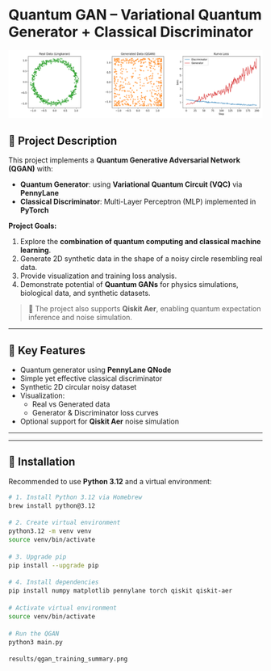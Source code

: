 # Quantum GAN – Variational Quantum Generator + Classical Discriminator

![Quantum GAN Visualization](results/qgan_training_summary.png)

## 🔹 Project Description

This project implements a **Quantum Generative Adversarial Network (QGAN)** with:
- **Quantum Generator**: using **Variational Quantum Circuit (VQC)** via **PennyLane**  
- **Classical Discriminator**: Multi-Layer Perceptron (MLP) implemented in **PyTorch**  

**Project Goals:**
1. Explore the **combination of quantum computing and classical machine learning**.  
2. Generate 2D synthetic data in the shape of a noisy circle resembling real data.  
3. Provide visualization and training loss analysis.  
4. Demonstrate potential of **Quantum GANs** for physics simulations, biological data, and synthetic datasets.

> 🔬 The project also supports **Qiskit Aer**, enabling quantum expectation inference and noise simulation.

---

## 🔹 Key Features

- Quantum generator using **PennyLane QNode**  
- Simple yet effective classical discriminator  
- Synthetic 2D circular noisy dataset  
- Visualization:
  - Real vs Generated data  
  - Generator & Discriminator loss curves  
- Optional support for **Qiskit Aer** noise simulation

---


---

## 🔹 Installation

Recommended to use **Python 3.12** and a virtual environment:

```bash
# 1. Install Python 3.12 via Homebrew
brew install python@3.12

# 2. Create virtual environment
python3.12 -m venv venv
source venv/bin/activate

# 3. Upgrade pip
pip install --upgrade pip

# 4. Install dependencies
pip install numpy matplotlib pennylane torch qiskit qiskit-aer

# Activate virtual environment
source venv/bin/activate

# Run the QGAN
python3 main.py

results/qgan_training_summary.png


